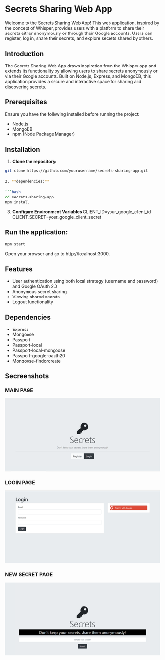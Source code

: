 # Secrets Sharing Web App

Welcome to the Secrets Sharing Web App! This web application, inspired by the concept of Whisper, provides users with a platform to share their secrets either anonymously or through their Google accounts. Users can register, log in, share their secrets, and explore secrets shared by others.

## Introduction

The Secrets Sharing Web App draws inspiration from the Whisper app and extends its functionality by allowing users to share secrets anonymously or via their Google accounts. Built on Node.js, Express, and MongoDB, this application provides a secure and interactive space for sharing and discovering secrets.

## Prerequisites

Ensure you have the following installed before running the project:

- Node.js
- MongoDB
- npm (Node Package Manager)

## Installation

1. **Clone the repository:**

```bash
git clone https://github.com/yourusername/secrets-sharing-app.git

2. **dependencies:**
   
```bash
cd secrets-sharing-app
npm install
```
3. **Configure Environment Variables**
CLIENT_ID=your_google_client_id
CLIENT_SECRET=your_google_client_secret


## Run the application:

```bash
npm start
```
Open your browser and go to http://localhost:3000.

## Features

- User authentication using both local strategy (username and password) and Google OAuth 2.0
- Anonymous secret sharing
- Viewing shared secrets
- Logout functionality
  
## Dependencies
- Express
- Mongoose
- Passport
- Passport-local
- Passport-local-mongoose
- Passport-google-oauth20
- Mongoose-findorcreate

## Secreenshots
### MAIN PAGE
![Home page](./screenshots/Home%20Page.PNG)
### LOGIN PAGE
![login page](./screenshots/login%20page.PNG)
### NEW SECRET PAGE
![secret](./screenshots/new%20secret.PNG)


